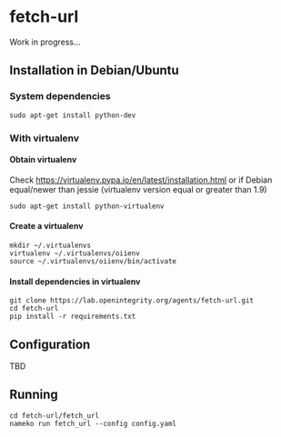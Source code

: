 # fetch-url

Work in progress...

## Installation in Debian/Ubuntu

### System dependencies

    sudo apt-get install python-dev

### With virtualenv

#### Obtain virtualenv

Check https://virtualenv.pypa.io/en/latest/installation.html or if Debian equal/newer than jessie (virtualenv version equal or greater than 1.9)

    sudo apt-get install python-virtualenv

#### Create a virtualenv

    mkdir ~/.virtualenvs
    virtualenv ~/.virtualenvs/oiienv
    source ~/.virtualenvs/oiienv/bin/activate

#### Install dependencies in virtualenv
    git clone https://lab.openintegrity.org/agents/fetch-url.git
    cd fetch-url
    pip install -r requirements.txt

## Configuration

TBD

## Running

    cd fetch-url/fetch_url
    nameko run fetch_url --config config.yaml
